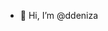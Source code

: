 - 👋 Hi, I’m @ddeniza

<!---
ddeniza/ddeniza is a ✨ special ✨ repository because its `README.md` (this file) appears on your GitHub profile.
You can click the Preview link to take a look at your changes.
--->
